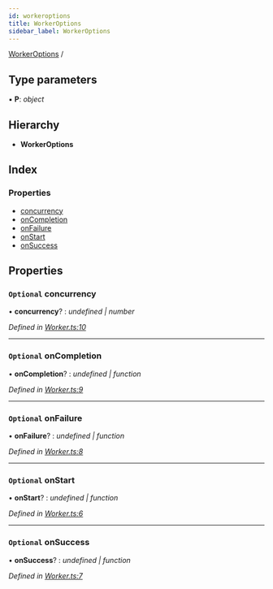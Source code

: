 ```yaml
---
id: workeroptions
title: WorkerOptions
sidebar_label: WorkerOptions
---
```


[WorkerOptions](workeroptions.md) /

## Type parameters

▪ **P**: *object*

## Hierarchy

* **WorkerOptions**

## Index

### Properties

* [concurrency](workeroptions.md#optional-concurrency)
* [onCompletion](workeroptions.md#optional-oncompletion)
* [onFailure](workeroptions.md#optional-onfailure)
* [onStart](workeroptions.md#optional-onstart)
* [onSuccess](workeroptions.md#optional-onsuccess)

## Properties

### `Optional` concurrency

• **concurrency**? : *undefined | number*

*Defined in [Worker.ts:10](https://github.com/SimonErm/react-native-job-queue/blob/054fcbe/src/Worker.ts#L10)*

___

### `Optional` onCompletion

• **onCompletion**? : *undefined | function*

*Defined in [Worker.ts:9](https://github.com/SimonErm/react-native-job-queue/blob/054fcbe/src/Worker.ts#L9)*

___

### `Optional` onFailure

• **onFailure**? : *undefined | function*

*Defined in [Worker.ts:8](https://github.com/SimonErm/react-native-job-queue/blob/054fcbe/src/Worker.ts#L8)*

___

### `Optional` onStart

• **onStart**? : *undefined | function*

*Defined in [Worker.ts:6](https://github.com/SimonErm/react-native-job-queue/blob/054fcbe/src/Worker.ts#L6)*

___

### `Optional` onSuccess

• **onSuccess**? : *undefined | function*

*Defined in [Worker.ts:7](https://github.com/SimonErm/react-native-job-queue/blob/054fcbe/src/Worker.ts#L7)*